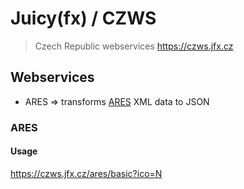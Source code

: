 # Juicy(fx) / CZWS

> Czech Republic webservices
> https://czws.jfx.cz

## Webservices

- ARES ⇒ transforms [ARES](https://wwwinfo.mfcr.cz/ares/ares_es.html.cz) XML data to JSON

### ARES

#### Usage

https://czws.jfx.cz/ares/basic?ico=N
